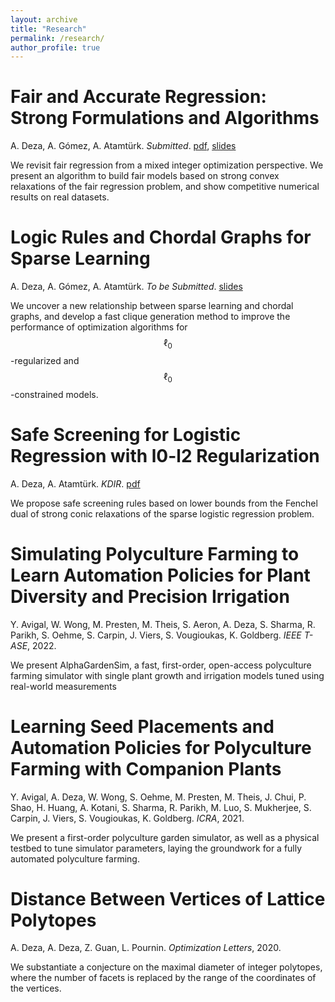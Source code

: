 ```yaml
---
layout: archive
title: "Research"
permalink: /research/
author_profile: true
---
```


# Fair and Accurate Regression: Strong Formulations and Algorithms
A. Deza, A. Gómez, A. Atamtürk. *Submitted*. [pdf](https://arxiv.org/pdf/2412.17116), [slides](/files/fair_regression_slides.pdf)

We revisit fair regression from a mixed integer optimization perspective. We present an algorithm to build fair models based on strong convex relaxations of the fair regression problem, and show competitive numerical results on real datasets.

# Logic Rules and Chordal Graphs for Sparse Learning
A. Deza, A. Gómez, A. Atamtürk. *To be Submitted*. [slides](/files/logic_rules_slides.pdf)

We uncover a new relationship between sparse learning and chordal graphs, and develop a fast clique generation method to improve the
performance of optimization algorithms for $$\ell_0$$-regularized and $$\ell_0$$-constrained models.

# Safe Screening for Logistic Regression with l0-l2 Regularization
A. Deza, A. Atamtürk. *KDIR*. [pdf](https://www.scitepress.org/Papers/2022/115781/115781.pdf)

We propose safe screening rules based on lower bounds from the Fenchel dual of strong conic relaxations of the sparse logistic regression problem.

# Simulating Polyculture Farming to Learn Automation Policies for Plant Diversity and Precision Irrigation
Y. Avigal, W. Wong, M. Presten, M. Theis, S. Aeron, A. Deza, S. Sharma, R. Parikh, S. Oehme, S. Carpin, J. Viers, S. Vougioukas, K. Goldberg. *IEEE T-ASE*, 2022.

We present AlphaGardenSim, a fast, first-order, open-access polyculture farming simulator with single plant growth and irrigation models tuned using real-world measurements

# Learning Seed Placements and Automation Policies for Polyculture Farming with Companion Plants
Y. Avigal, A. Deza, W. Wong, S. Oehme, M. Presten, M. Theis, J. Chui, P. Shao, H. Huang, A. Kotani, S. Sharma, R. Parikh, M. Luo, S. Mukherjee, S. Carpin, J. Viers, S. Vougioukas, K. Goldberg. *ICRA*, 2021.

We present a first-order polyculture garden simulator, as well as a physical testbed to tune simulator parameters, laying the groundwork for a fully automated polyculture farming. 

# Distance Between Vertices of Lattice Polytopes
A. Deza, A. Deza, Z. Guan, L. Pournin. *Optimization Letters*, 2020.

We substantiate a conjecture on the maximal diameter of integer polytopes, where the number of facets is replaced by the range of the coordinates of the vertices.


